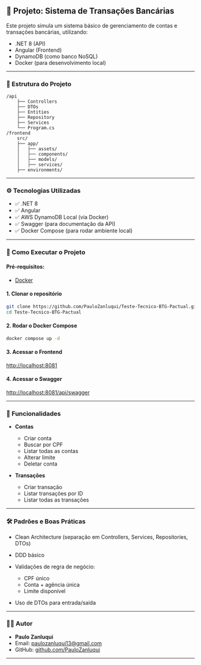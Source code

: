 ## 🧾 Projeto: Sistema de Transações Bancárias

Este projeto simula um sistema básico de gerenciamento de contas e transações bancárias, utilizando:

- .NET 8 (API)
- Angular (Frontend)
- DynamoDB (como banco NoSQL)
- Docker (para desenvolvimento local)

---

### 📁 Estrutura do Projeto

```
/api
    ├── Controllers
    ├── DTOs
    ├── Entities
    ├── Repository
    ├── Services
    └── Program.cs
/frontend
    src/
    ├── app/
    │   ├── assets/
    │   ├── components/
    │   ├── models/
    │   ├── services/
    ├── environments/
```

---

### ⚙️ Tecnologias Utilizadas

- ✅ .NET 8
- ✅ Angular
- ✅ AWS DynamoDB Local (via Docker)
- ✅ Swagger (para documentação da API)
- ✅ Docker Compose (para rodar ambiente local)

---

### 🚀 Como Executar o Projeto

#### Pré-requisitos:

- [Docker](https://www.docker.com/)

#### 1. Clonar o repositório

```bash
git clone https://github.com/PauloZanluqui/Teste-Tecnico-BTG-Pactual.git
cd Teste-Tecnico-BTG-Pactual
```

#### 2. Rodar o Docker Compose

```bash
docker compose up -d
```

#### 3. Acessar o Frontend

[http://localhost:8081](http://localhost:8081)

#### 4. Acessar o Swagger

[http://localhost:8081/api/swagger](http://localhost:8081/api/swagger)

---

### 📌 Funcionalidades

- **Contas**

  - Criar conta
  - Buscar por CPF
  - Listar todas as contas
  - Alterar limite
  - Deletar conta

- **Transações**

  - Criar transação
  - Listar transações por ID
  - Listar todas as transações

---

### 🛠️ Padrões e Boas Práticas

- Clean Architecture (separação em Controllers, Services, Repositories, DTOs)
- DDD básico
- Validações de regra de negócio:

  - CPF único
  - Conta + agência única
  - Limite disponível

- Uso de DTOs para entrada/saída

---

### 🧑‍💻 Autor

- **Paulo Zanluqui**
- Email: [paulozanluqui13@gmail.com](mailto:paulozanluqui13@gmail.com)
- GitHub: [github.com/PauloZanluqui](https://github.com/PauloZanluqui)

---
